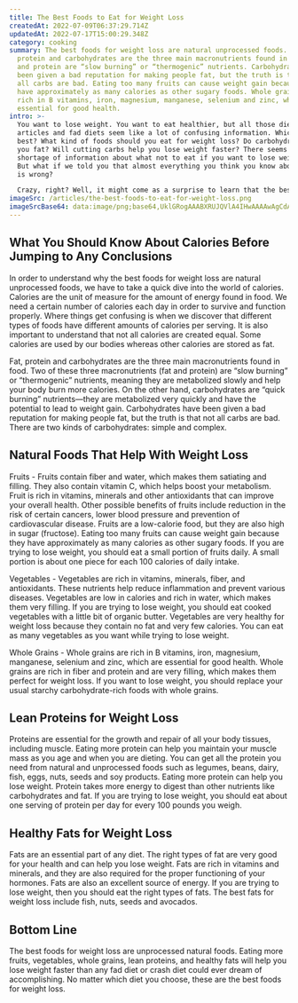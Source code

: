 ```yaml
---
title: The Best Foods to Eat for Weight Loss
createdAt: 2022-07-09T06:37:29.714Z
updatedAt: 2022-07-17T15:00:29.348Z
category: cooking
summary: The best foods for weight loss are natural unprocessed foods. Fat,
  protein and carbohydrates are the three main macronutrients found in food. Fat
  and protein are “slow burning” or “thermogenic” nutrients. Carbohydrates have
  been given a bad reputation for making people fat, but the truth is that not
  all carbs are bad. Eating too many fruits can cause weight gain because they
  have approximately as many calories as other sugary foods. Whole grains are
  rich in B vitamins, iron, magnesium, manganese, selenium and zinc, which are
  essential for good health.
intro: >-
  You want to lose weight. You want to eat healthier, but all those diet
  articles and fad diets seem like a lot of confusing information. Which diet is
  best? What kind of foods should you eat for weight loss? Do carbohydrates make
  you fat? Will cutting carbs help you lose weight faster? There seems to be no
  shortage of information about what not to eat if you want to lose weight fast.
  But what if we told you that almost everything you think you know about food
  is wrong? 

  Crazy, right? Well, it might come as a surprise to learn that the best foods for weight loss are actually unprocessed natural foods—not magical chemicals and supplements. Eating more fruits, vegetables, whole grains, lean proteins and healthy fats will help you lose weight faster than any fad diet or crash diet could ever dream of accomplishing. No matter which diet you choose, these are the best foods for weight loss.
imageSrc: /articles/the-best-foods-to-eat-for-weight-loss.png
imageSrcBase64: data:image/png;base64,UklGRogAAABXRUJQVlA4IHwAAAAwAgCdASoKAAoAAUAmJbACdLoAEJWTMgC8QAD+0PHPEUUs8OJh7BP71rbA9C18gHh9JzAf0GaMv9WijYBv1/vk6lOlnpa4h8+y8rEhHCSBPcSPZR//4f7b+r2z/6kcQQUJi6dudn/7TQM/uP+ffuqP/gou7/Snb8/aUkgA
---
```


## What You Should Know About Calories Before Jumping to Any Conclusions

In order to understand why the best foods for weight loss are natural unprocessed foods, we have to take a quick dive into the world of calories. Calories are the unit of measure for the amount of energy found in food. We need a certain number of calories each day in order to survive and function properly. Where things get confusing is when we discover that different types of foods have different amounts of calories per serving. It is also important to understand that not all calories are created equal. Some calories are used by our bodies whereas other calories are stored as fat.

Fat, protein and carbohydrates are the three main macronutrients found in food. Two of these three macronutrients (fat and protein) are “slow burning” or “thermogenic” nutrients, meaning they are metabolized slowly and help your body burn more calories. On the other hand, carbohydrates are “quick burning” nutrients—they are metabolized very quickly and have the potential to lead to weight gain. Carbohydrates have been given a bad reputation for making people fat, but the truth is that not all carbs are bad. There are two kinds of carbohydrates: simple and complex.

## Natural Foods That Help With Weight Loss

Fruits - Fruits contain fiber and water, which makes them satiating and filling. They also contain vitamin C, which helps boost your metabolism.
Fruit is rich in vitamins, minerals and other antioxidants that can improve your overall health. Other possible benefits of fruits include reduction in the risk of certain cancers, lower blood pressure and prevention of cardiovascular disease.
Fruits are a low-calorie food, but they are also high in sugar (fructose). Eating too many fruits can cause weight gain because they have approximately as many calories as other sugary foods.
If you are trying to lose weight, you should eat a small portion of fruits daily. A small portion is about one piece for each 100 calories of daily intake.

Vegetables - Vegetables are rich in vitamins, minerals, fiber, and antioxidants. These nutrients help reduce inflammation and prevent various diseases.
Vegetables are low in calories and rich in water, which makes them very filling. If you are trying to lose weight, you should eat cooked vegetables with a little bit of organic butter.
Vegetables are very healthy for weight loss because they contain no fat and very few calories. You can eat as many vegetables as you want while trying to lose weight.

Whole Grains - Whole grains are rich in B vitamins, iron, magnesium, manganese, selenium and zinc, which are essential for good health.
Whole grains are rich in fiber and protein and are very filling, which makes them perfect for weight loss.
If you want to lose weight, you should replace your usual starchy carbohydrate-rich foods with whole grains.

## Lean Proteins for Weight Loss

Proteins are essential for the growth and repair of all your body tissues, including muscle. Eating more protein can help you maintain your muscle mass as you age and when you are dieting.
You can get all the protein you need from natural and unprocessed foods such as legumes, beans, dairy, fish, eggs, nuts, seeds and soy products.
Eating more protein can help you lose weight. Protein takes more energy to digest than other nutrients like carbohydrates and fat.
If you are trying to lose weight, you should eat about one serving of protein per day for every 100 pounds you weigh.

## Healthy Fats for Weight Loss

Fats are an essential part of any diet. The right types of fat are very good for your health and can help you lose weight.
Fats are rich in vitamins and minerals, and they are also required for the proper functioning of your hormones.
Fats are also an excellent source of energy.
If you are trying to lose weight, then you should eat the right types of fats. The best fats for weight loss include fish, nuts, seeds and avocados.

## Bottom Line

The best foods for weight loss are unprocessed natural foods. Eating more fruits, vegetables, whole grains, lean proteins, and healthy fats will help you lose weight faster than any fad diet or crash diet could ever dream of accomplishing. No matter which diet you choose, these are the best foods for weight loss.
